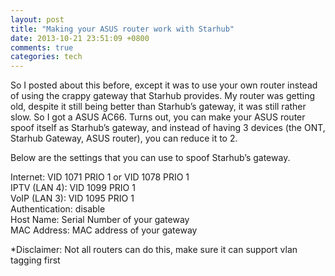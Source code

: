 ```yaml
---
layout: post
title: "Making your ASUS router work with Starhub"
date: 2013-10-21 23:51:09 +0800
comments: true
categories: tech
---
```


So I posted about this before, except it was to use your own router instead of using the crappy gateway that Starhub provides. My router was getting old, despite it still being better than Starhub&#8217;s gateway, it was still rather slow. So I got a ASUS AC66. Turns out, you can make your ASUS router spoof itself as Starhub&#8217;s gateway, and instead of having 3 devices (the ONT, Starhub Gateway, ASUS router), you can reduce it to 2.

Below are the settings that you can use to spoof Starhub&#8217;s gateway.

Internet: VID 1071 PRIO 1 or VID 1078 PRIO 1  
IPTV (LAN 4): VID 1099 PRIO 1  
VoIP (LAN 3): VID 1095 PRIO 1  
Authentication: disable  
Host Name: Serial Number of your gateway  
MAC Address: MAC address of your gateway

*Disclaimer: Not all routers can do this, make sure it can support vlan tagging first